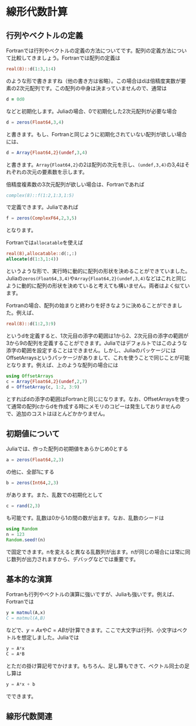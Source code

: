 # 線形代数計算
## 行列やベクトルの定義
Fortranでは行列やベクトルの定義の方法についてです。配列の定義方法について比較してきましょう。Fortranでは配列の定義は
```fortran
real(8)::d(1:3,1:4)
```
のような形で書きますね（他の書き方は省略）。この場合はdは倍精度実数が要素の2次元配列です。この配列の中身は決まっていませんので、通常は
```fortran
d = 0d0
```
などと初期化します。Juliaの場合、0で初期化した2次元配列が必要な場合
```julia
d = zeros(Float64,3,4)
```
と書きます。もし、Fortranと同じように初期化されていない配列が欲しい場合には、
```julia
d = Array{Float64,2}(undef,3,4)
```
と書きます。```Array{Float64,2}```の2は配列の次元を示し、```(undef,3,4)```の3,4はそれぞれの次元の要素数を示します。

倍精度複素数の3次元配列が欲しい場合は、Fortranであれば
```fortran
complex(8)::f(1:2,1:3,1:5)
```
で定義できます。Juliaであれば
```julia
f = zeros(ComplexF64,2,3,5)
```
となります。

Fortranでは```allocatable```を使えば
```fortran
real(8),allocatable::d(:,:)
allocate(d(1:3,1:4))
```
というような形で、実行時に動的に配列の形状を決めることができていました。Juliaの```zeros(Float64,3,4)```や```Array{Float64,2}(undef,3,4)```などはこれと同じように動的に配列の形状を決めていると考えても構いません。両者はよく似ています。

Fortranの場合、配列の始まりと終わりを好きなように決めることができました。例えば、
```fortran
real(8)::d(1:2,3:9)
```
というdを定義すると、1次元目の添字の範囲は1から2、2次元目の添字の範囲が3から9の配列を定義することができます。Juliaではデフォルトではこのような添字の範囲を設定することはできません。しかし、JuliaのパッケージにはOffsetArraysというパッケージがありまして、これを使うことで同じことが可能となります。例えば、上のような配列の場合には
```julia
using OffsetArrays
c = Array{Float64,2}(undef,2,7)
d = OffsetArray(c, 1:2, 3:9)
```
とすればdの添字の範囲はFortranと同じになります。なお、OffsetArraysを使って通常の配列cからdを作成する時にメモリのコピーは発生しておりませんので、追加のコストはほとんどかかりません。

## 初期値について
Juliaでは、作った配列の初期値をあらかじめ0とする
```julia
a = zeros(Float64,2,3)
```
の他に、全部1にする
```julia
b = zeros(Int64,2,3)
```
があります。また、乱数での初期化として
```julia
c = rand(2,3)
```
も可能です。乱数は0から1の間の数が出ます。なお、乱数のシードは
```julia
using Random
n = 123
Random.seed!(n)
```
で固定できます。nを変えると異なる乱数列が出ます。nが同じの場合には常に同じ数列が出力されますから、デバッグなどでは重要です。



## 基本的な演算
Fortranも行列やベクトルの演算に強いですが、Juliaも強いです。例えば、Fortranでは
```fortran
y = matmul(A,x)
C = matmul(A,B)
```
などで、$y = Ax$や$C = AB$が計算できます。ここで大文字は行列、小文字はベクトルを想定しました。Juliaでは
```julia
y = A*x
C = A*B
```
とただの掛け算記号でかけます。もちろん、足し算もできて、ベクトル同士の足し算は
```julia
y = A*x + b
```
でできます。

## 線形代数関連
